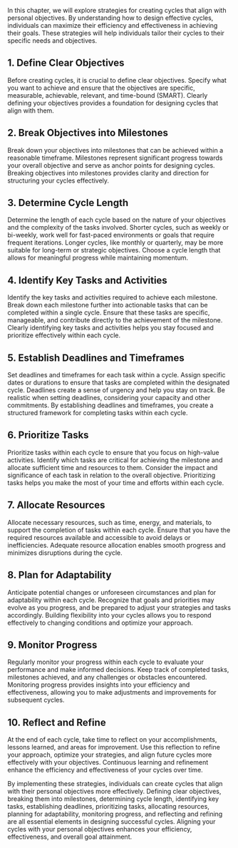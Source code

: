 
In this chapter, we will explore strategies for creating cycles that align with personal objectives. By understanding how to design effective cycles, individuals can maximize their efficiency and effectiveness in achieving their goals. These strategies will help individuals tailor their cycles to their specific needs and objectives.

## 1\. Define Clear Objectives

Before creating cycles, it is crucial to define clear objectives. Specify what you want to achieve and ensure that the objectives are specific, measurable, achievable, relevant, and time-bound (SMART). Clearly defining your objectives provides a foundation for designing cycles that align with them.

## 2\. Break Objectives into Milestones

Break down your objectives into milestones that can be achieved within a reasonable timeframe. Milestones represent significant progress towards your overall objective and serve as anchor points for designing cycles. Breaking objectives into milestones provides clarity and direction for structuring your cycles effectively.

## 3\. Determine Cycle Length

Determine the length of each cycle based on the nature of your objectives and the complexity of the tasks involved. Shorter cycles, such as weekly or bi-weekly, work well for fast-paced environments or goals that require frequent iterations. Longer cycles, like monthly or quarterly, may be more suitable for long-term or strategic objectives. Choose a cycle length that allows for meaningful progress while maintaining momentum.

## 4\. Identify Key Tasks and Activities

Identify the key tasks and activities required to achieve each milestone. Break down each milestone further into actionable tasks that can be completed within a single cycle. Ensure that these tasks are specific, manageable, and contribute directly to the achievement of the milestone. Clearly identifying key tasks and activities helps you stay focused and prioritize effectively within each cycle.

## 5\. Establish Deadlines and Timeframes

Set deadlines and timeframes for each task within a cycle. Assign specific dates or durations to ensure that tasks are completed within the designated cycle. Deadlines create a sense of urgency and help you stay on track. Be realistic when setting deadlines, considering your capacity and other commitments. By establishing deadlines and timeframes, you create a structured framework for completing tasks within each cycle.

## 6\. Prioritize Tasks

Prioritize tasks within each cycle to ensure that you focus on high-value activities. Identify which tasks are critical for achieving the milestone and allocate sufficient time and resources to them. Consider the impact and significance of each task in relation to the overall objective. Prioritizing tasks helps you make the most of your time and efforts within each cycle.

## 7\. Allocate Resources

Allocate necessary resources, such as time, energy, and materials, to support the completion of tasks within each cycle. Ensure that you have the required resources available and accessible to avoid delays or inefficiencies. Adequate resource allocation enables smooth progress and minimizes disruptions during the cycle.

## 8\. Plan for Adaptability

Anticipate potential changes or unforeseen circumstances and plan for adaptability within each cycle. Recognize that goals and priorities may evolve as you progress, and be prepared to adjust your strategies and tasks accordingly. Building flexibility into your cycles allows you to respond effectively to changing conditions and optimize your approach.

## 9\. Monitor Progress

Regularly monitor your progress within each cycle to evaluate your performance and make informed decisions. Keep track of completed tasks, milestones achieved, and any challenges or obstacles encountered. Monitoring progress provides insights into your efficiency and effectiveness, allowing you to make adjustments and improvements for subsequent cycles.

## 10\. Reflect and Refine

At the end of each cycle, take time to reflect on your accomplishments, lessons learned, and areas for improvement. Use this reflection to refine your approach, optimize your strategies, and align future cycles more effectively with your objectives. Continuous learning and refinement enhance the efficiency and effectiveness of your cycles over time.

By implementing these strategies, individuals can create cycles that align with their personal objectives more effectively. Defining clear objectives, breaking them into milestones, determining cycle length, identifying key tasks, establishing deadlines, prioritizing tasks, allocating resources, planning for adaptability, monitoring progress, and reflecting and refining are all essential elements in designing successful cycles. Aligning your cycles with your personal objectives enhances your efficiency, effectiveness, and overall goal attainment.
